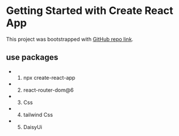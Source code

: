 # Getting Started with Create React App

This project was bootstrapped with [GitHub repo link](https://github.com/alamindjp/banquee.).

## use packages

* 1. npx create-react-app
* 2. react-router-dom@6
* 3. Css
* 4. tailwind Css
* 5. DaisyUi